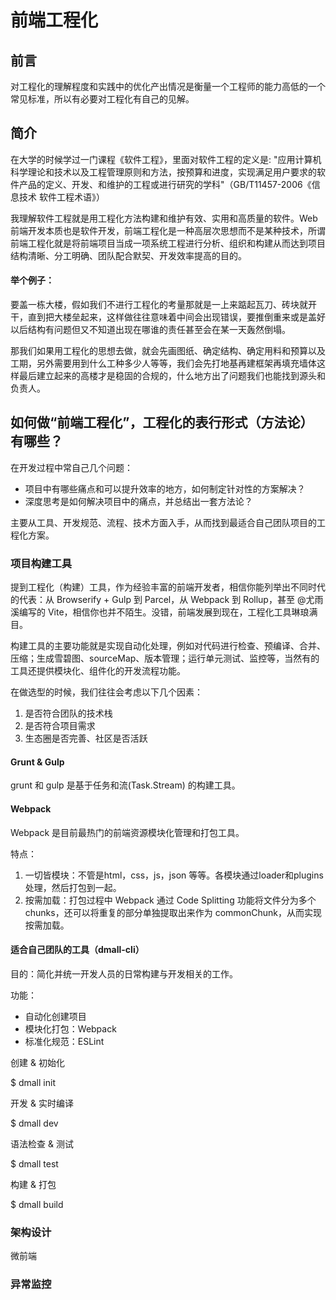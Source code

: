 # 前端工程化

## 前言

对工程化的理解程度和实践中的优化产出情况是衡量一个工程师的能力高低的一个常见标准，所以有必要对工程化有自己的见解。

## 简介

在大学的时候学过一门课程《软件工程》，里面对软件工程的定义是: "应用计算机科学理论和技术以及工程管理原则和方法，按预算和进度，实现满足用户要求的软件产品的定义、开发、和维护的工程或进行研究的学科"（GB/T11457-2006《信息技术 软件工程术语》） 

我理解软件工程就是用工程化方法构建和维护有效、实用和高质量的软件。Web前端开发本质也是软件开发，前端工程化是一种高层次思想而不是某种技术，所谓前端工程化就是将前端项目当成一项系统工程进行分析、组织和构建从而达到项目结构清晰、分工明确、团队配合默契、开发效率提高的目的。

#### 举个例子：

要盖一栋大楼，假如我们不进行工程化的考量那就是一上来踮起瓦刀、砖块就开干，直到把大楼垒起来，这样做往往意味着中间会出现错误，要推倒重来或是盖好以后结构有问题但又不知道出现在哪谁的责任甚至会在某一天轰然倒塌。

那我们如果用工程化的思想去做，就会先画图纸、确定结构、确定用料和预算以及工期，另外需要用到什么工种多少人等等，我们会先打地基再建框架再填充墙体这样最后建立起来的高楼才是稳固的合规的，什么地方出了问题我们也能找到源头和负责人。

## 如何做“前端工程化”，工程化的表行形式（方法论）有哪些？

在开发过程中常自己几个问题：

* 项目中有哪些痛点和可以提升效率的地方，如何制定针对性的方案解决？
* 深度思考是如何解决项目中的痛点，并总结出一套方法论？

主要从工具、开发规范、流程、技术方面入手，从而找到最适合自己团队项目的工程化方案。

### 项目构建工具

提到工程化（构建）工具，作为经验丰富的前端开发者，相信你能列举出不同时代的代表：从 Browserify + Gulp 到 Parcel，从 Webpack 到 Rollup，甚至 @尤雨溪编写的 Vite，相信你也并不陌生。没错，前端发展到现在，工程化工具琳琅满目。

构建工具的主要功能就是实现自动化处理，例如对代码进行检查、预编译、合并、压缩；生成雪碧图、sourceMap、版本管理；运行单元测试、监控等，当然有的工具还提供模块化、组件化的开发流程功能。

在做选型的时候，我们往往会考虑以下几个因素：

1. 是否符合团队的技术栈
2. 是否符合项目需求
3. 生态圈是否完善、社区是否活跃

#### Grunt & Gulp

grunt 和 gulp 是基于任务和流(Task.Stream) 的构建工具。

#### Webpack

Webpack 是目前最热门的前端资源模块化管理和打包工具。

特点：

1. 一切皆模块：不管是html，css，js，json 等等。各模块通过loader和plugins处理，然后打包到一起。
2. 按需加载：打包过程中 Webpack 通过 Code Splitting 功能将文件分为多个 chunks，还可以将重复的部分单独提取出来作为 commonChunk，从而实现按需加载。

#### 适合自己团队的工具（dmall-cli）

目的：简化并统一开发人员的日常构建与开发相关的工作。

功能：

* 自动化创建项目
* 模块化打包：Webpack
* 标准化规范：ESLint

创建 & 初始化

$ dmall init

开发 & 实时编译

$ dmall dev

语法检查 & 测试

$ dmall test

构建 & 打包

$ dmall build

### 架构设计

微前端

### 异常监控